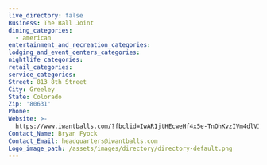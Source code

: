```yaml
---
live_directory: false
Business: The Ball Joint
dining_categories:
  - american
entertainment_and_recreation_categories:
lodging_and_event_centers_categories:
nightlife_categories:
retail_categories:
service_categories:
Street: 813 8th Street
City: Greeley
State: Colorado
Zip: '80631'
Phone:
Website: >-
  https://www.iwantballs.com/?fbclid=IwAR1jtHEcweHf4x5e-TnOhKvzIVm4dlVIVdWhIaqd2hzbid2vHvZuXPsR3OU
Contact_Name: Bryan Fyock
Contact_Email: headquarters@iwantballs.com
Logo_image_path: /assets/images/directory/directory-default.png
---
```


